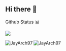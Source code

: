 ## Hi there 👋

Github Status 📊

<p><img
  align="center"
  src="https://github-readme-stats.vercel.app/api/?username=JayArch97&theme=dracula"
/></p>
<p>
<img align="left" src="https://github-readme-stats.vercel.app/api/top-langs?username=JayArch97&show_icons=true&locale=en&layout=compact" alt="JayArch97" />
</p>
<p>
<img align="center" src="https://github-readme-streak-stats.herokuapp.com/?user=JayArch97&" alt="JayArch97" />
</p>

